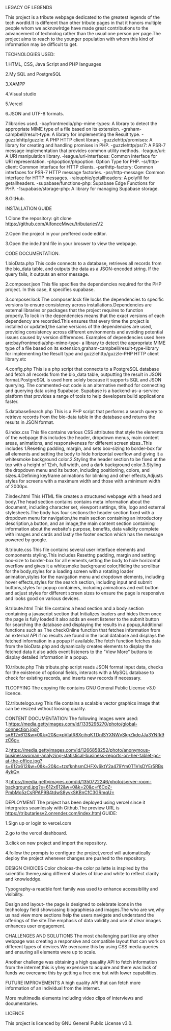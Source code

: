 LEGACY OF LEGENDS

This project is a tribute webpage dedicated to the greatest legends of the tech wordld.It is different than other tribute pages in that it honors multiple people whom we acknowlrdge have made great contributions to the advancement of technolog rather than the usual one person per page.The project aims to reach to the younger population with whom this kind of information may be difficult to get.

TECHNOLOGIES USED:

1.HTML, CSS, Java Script and PHP languages

2.My SQL and PostgreSQL

3.XAMPP

4.Visual studio

5.Vercel

6.JSON and UTF-8 formats.

7.libraries used. -bayfrontmedia/php-mime-types: A library to detect the appropriate MIME type of a file based on its extension. -graham-campbell/result-type: A library for implementing the Result type. -guzzlehttp/guzzle: A PHP HTTP client library. -guzzlehttp/promises: A library for creating and handling promises in PHP. -guzzlehttp/psr7: A PSR-7 message implementation that provides common utility methods. -league/uri: A URI manipulation library. -league/uri-interfaces: Common interface for URI representation. -phpoption/phpoption: Option Type for PHP. -sr/http-client: Common interface for HTTP clients. -psr/http-factory: Common interfaces for PSR-7 HTTP message factories. -psr/http-message: Common interface for HTTP messages. -ralouphie/getallheaders: A polyfill for getallheaders. -supabase/functions-php: Supabase Edge Functions for PHP. -1supabase/storage-php: A library for managing Supabase storage.

8.GitHub.

INSTALLATION GUIDE

1.Clone the repository: git clone https://github.com/AlfonceMweu/tributariesV2

2.Open the project in your preffered code editor.

3.Open the inde.html file in your broswer to view the webpage.

CODE DOCUMENTATION.

1.bioData.php This code connects to a database, retrieves all records from the bio_data table, and outputs the data as a JSON-encoded string. If the query fails, it outputs an error message.

2.composer.json This file specifies the dependencies required for the PHP project. In this case, it specifies supabase.

3.composer.lock The composer.lock file locks the dependencies to specific versions to ensure consistency across installations.Dependencies are external libraries or packages that the project requires to function properly.To lock in the dependencies means that the exact versions of each dependency are recorded.This ensures that every time the project is installed or updated,the same versions of the dependencies are used, providing consistency across different environments and avoiding potential issues caused by version differences. Examples of dependencies used here are:bayfrontmedia/php-mime-type- a library to detect the appropriate MIME type of a file based on its extension,graham-campbell/result-type-library for implementing the Result type and guzzlehttp/guzzle-PHP HTTP client library.etc

4.config.php This is a php script that connects to a PostgreSQL database and fetch all records from the bio_data table, outputting the result in JSON format.PostgreSQL is used here solely because it supports SQL and JSON querying. The commented-out code is an alternative method for connecting and querying data using Supabase. Supabase is a backend-as-a-service platform that provides a range of tools to help developers build applications faster.

5.databaseSearch.php This is a PHP script that performs a search query to retrieve records from the bio-data table in the database and returns the results in JSON format.

6.index.css This file contains various CSS attributes that style the elements of the webpage this includes the header, dropdown menus, main content areas, animations, and responsiveness for different screen sizes..This includes 1.Reseting padding, margin, and sets box-sizing to border-box for all elements and setting the body to hide horizontal overflow and giving it a whitesmoke background color.2.Styling the header section to be fixed at the top with a height of 12vh, full width, and a dark background color.3.Styling the dropdown menu and its button, including positioning, colors, and sizes.4.Defining keyframe animations for blinking and other effects,Adjusts styles for screens with a maximum width and those with a minimum width of 2000px.

7.index.html This HTML file creates a structured webpage with a head and body.The head section contains contains meta information about the document, including character set, viewport settings, title, logo and external stylesheets.The body has four sections:the header section fixed with a dropdown menu for navigation,the main section containing an introductory description,a button, and an image,the main content section containing information about the website's purpose, benefits, data validity complete with images and cards and lastly the footer section which has the message powered by google.

8.tribute.css This file contains several user interface elements and components styling.This includes Resettng padding, margin and setting box-size to border-box for all elements,setting the body to hide horizontal overflow and gives it a whitesmoke background color,Hiding the scrollbar for the body,styles for a loading screen with a rotating loader animation,styles for the navigation menu and dropdown elements, including hover effects,styles for the search section, including input and submit buttons,styles for popup containers, including animations and exit button and adjust styles for different screen sizes to ensure the page is responsive and looks good on various devices.

9.tribute.html This file contains a head section and a body section containing a javascript section that Initializes loaders and hides them once the page is fully loaded it also adds an event listener to the submit button for searching the database and displaying the results in a popup,Additional functions such as The checkOnline function that fetches information from an external API if no results are found in the local database and displays the fetched information in a popup if available.The fetch function fetches data from the bioData.php and dynamically creates elements to display the fetched data it also adds event listeners to the "View More" buttons to display detailed information in a popup.

10.tribute.php This tribute.php script reads JSON format input data, checks for the existence of optional fields, interacts with a MySQL database to check for existing records, and inserts new records if necessary.

11.COPYING The copying file contains GNU General Public License v3.0 licence.

12.tributelogo.svg This file contains a scalable vector graphics image that can be resized without loosing quality.

CONTENT DOCUMENTATION The following images were used: 1.https://media.gettyimages.com/id/1335295270/photo/global-connection.jpg?s=612x612&w=0&k=20&c=pVIatR8XcihqKTDnISYXNWvSkpZkdeJJa3YNfk9zC6g=

2.https://media.gettyimages.com/id/1266858252/photo/anonymous-businesswoman-analyzing-statistical-business-reports-on-her-tablet-pc-at-the-office.jpg?s=612x612&w=0&k=20&c=tzsfknhsmCHFXy6ktY2a479Ym0T1VlsDYEr5RBs4ykQ=

3.https://media.gettyimages.com/id/1350722246/photo/server-room-background.jpg?s=612x612&w=0&k=20&c=f6CoZ-PmbMo5zCsRPAP9B4tdwS8yvkSKBnCfC3GRmqU=

DEPLOYMENT The project has been deployed using vercel since it intergrates seamlessly with Github.The preview URL is https://tributariesv2.onrender.com/index.html GUIDE:

1.Sign up or login to vercel.com

2.go to the vercel dashboard.

3.click on new project and import the repository.

4.follow the prompts to configure the project,vercel will automatically deploy the project whenever changes are pushed to the repository.

DESIGN CHOICES Color choices-the color pallette is inspired by the scientific theme,using different shades of blue and white to reflect clarity and knowleddge.

Typography-a readble font family was used to enhance accessibility and visibility.

Design and layout- the page is designed to celebrate icons in the technology field showcasing biographiesa and images.The who are we,why us nad view more sections help the users navigate and understand the offerings of the site.The emphasis of data validity and use of clear images enhances user engagement.

CHALLENGES AND SOLUTIONS The most challenging part like any other webpage was creating a responsive and compatible layout that can work on different types of devices.We overcame this by using CSS media queries and ensuring all elements were up to scale.

Another challenge was obtaining a high qauality API to fetch information from the internet,this is yhey expensive to acquire and there was lack of funds we overcame this by getting a free one but with lower capabilities.

FUTURE IMPROVEMENTS A high quality API that can fetch more information of an individual from the internet.

More multimedia elements including video clips of interviews and documentaries.

LICENCE

This project is licenced by GNU General Public License v3.0.
